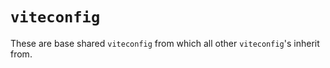 # `viteconfig`

These are base shared `viteconfig` from which all other `viteconfig`'s inherit from.
